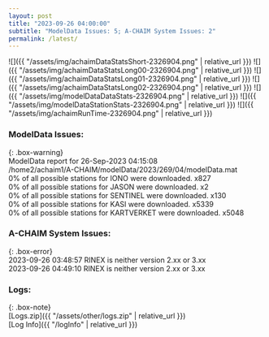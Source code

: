 ```yaml
---
layout: post
title: "2023-09-26 04:00:00"
subtitle: "ModelData Issues: 5; A-CHAIM System Issues: 2"
permalink: /latest/
---
```


![]({{ "/assets/img/achaimDataStatsShort-2326904.png" | relative_url }})
![]({{ "/assets/img/achaimDataStatsLong00-2326904.png" | relative_url }})
![]({{ "/assets/img/achaimDataStatsLong01-2326904.png" | relative_url }})
![]({{ "/assets/img/achaimDataStatsLong02-2326904.png" | relative_url }})
![]({{ "/assets/img/modelDataDataStats-2326904.png" | relative_url }})
![]({{ "/assets/img/modelDataStationStats-2326904.png" | relative_url }})
![]({{ "/assets/img/achaimRunTime-2326904.png" | relative_url }})


### ModelData Issues:  
  
{: .box-warning}  
 ModelData report for 26-Sep-2023 04:15:08   
 /home2/achaim1/A-CHAIM/modelData/2023/269/04/modelData.mat   
 0% of all possible stations for IONO were downloaded. x827   
 0% of all possible stations for JASON were downloaded. x2   
 0% of all possible stations for SENTINEL were downloaded. x130   
 0% of all possible stations for KASI were downloaded. x5339   
 0% of all possible stations for KARTVERKET were downloaded. x5048   
  
### A-CHAIM System Issues:  
  
{: .box-error}  
2023-09-26 03:48:57 RINEX is neither version 2.xx or 3.xx  
2023-09-26 04:49:10 RINEX is neither version 2.xx or 3.xx  

### Logs:  
  
{: .box-note}  
[Logs.zip]({{ "/assets/other/logs.zip" | relative_url }})  
[Log Info]({{ "/logInfo" | relative_url }})  

